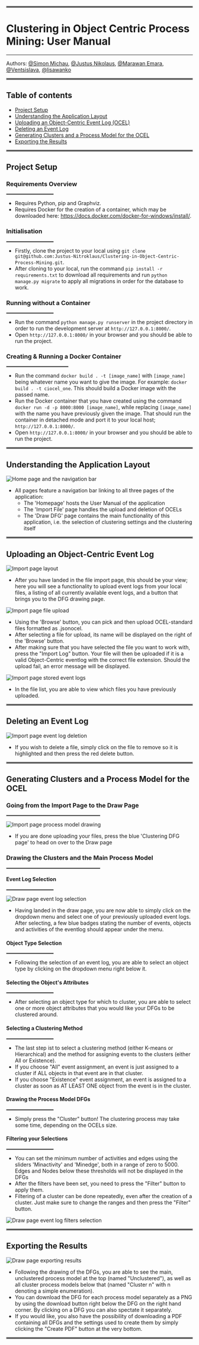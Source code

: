<hr style="border:2px solid gray"> </hr>

# Clustering in Object Centric Process Mining: User Manual

---

Authors: [@Simon Michau](https://github.com/simonmichau), [@Justus Nikolaus](https://github.com/Justus-Nitroklaus), [@Marawan Emara](https://github.com/MarawanEmara), [@Ventsislava](https://github.com/ventsislava2207), [@lisawanko](https://github.com/lisawanko)

<hr style="border:2px solid gray"> </hr>

## Table of contents
* [Project Setup](#project-setup)
* [Understanding the Application Layout](#understanding-the-application-layout)
* [Uploading an Object-Centric Event Log (OCEL)](#uploading-an-object-centric-event-log)
* [Deleting an Event Log](#deleting-an-event-log)
* [Generating Clusters and a Process Model for the OCEL](#generating-clusters-and-a-process-model-for-the-OCEL)
* [Exporting the Results](#exporting-the-results)

<hr style="border:2px solid gray"> </hr>

## Project Setup

### Requirements Overview
<hr style="border:1px solid gray" width="25%"> </hr>

* Requires Python, pip and Graphviz.
* Requires Docker for the creation of a container, which may be downloaded here: https://docs.docker.com/docker-for-windows/install/.

### Initialisation
<hr style="border:1px solid gray" width="25%"> </hr>

* Firstly, clone the project to your local using `git clone git@github.com:Justus-Nitroklaus/Clustering-in-Object-Centric-Process-Mining.git`.
* After cloning to your local, run the command `pip install -r requirements.txt` to download all requirements and run `python manage.py migrate` to apply all migrations in order for the database to work.

### Running without a Container
<hr style="border:1px solid gray" width="25%"> </hr>

* Run the command `python manage.py runserver` in the project directory in order to run the development server at `http://127.0.0.1:8000/`.
* Open `http://127.0.0.1:8000/` in your browser and you should be able to run the project.

### Creating & Running a Docker Container
<hr style="border:1px solid gray" width="33%"> </hr>

* Run the command `docker build . -t [image_name]` with `[image_name]` being whatever name you want to give the image. For example: `docker build . -t ciocel_one`. This should build a Docker image with the passed name.
* Run the Docker container that you have created using the command `docker run -d -p 8000:8000 [image_name]`, while replacing `[image_name]` with the name you have previously given the image. That should run the container in detached mode and port it to your local host; `http://127.0.0.1:8000/`.
* Open `http://127.0.0.1:8000/` in your browser and you should be able to run the project.

<hr style="border:2px solid gray"> </hr>

## Understanding the Application Layout

![](./HomePage_Navi.png "Home page and the navigation bar")

* All pages feature a navigation bar linking to all three pages of the application:
	* The 'Homepage' hosts the User Manual of the application
	* The 'Import File' page handles the upload and deletion of OCELs
	* The 'Draw DFG' page contains the main functionality of this application, i.e. the selection of clustering settings and the clustering itself

<hr style="border:2px solid gray"> </hr>

## Uploading an Object-Centric Event Log

![](./ImportPage_Main.png "Import page layout")

* After you have landed in the file import page, this should be your view; here you will see a functionality to upload event logs from your local files, a listing of all currently available event logs, and a button that brings you to the DFG drawing page.

![](./ImportPage_Upload.png "Import page file upload")

* Using the 'Browse' button, you can pick and then upload OCEL-standard files formatted as .jsonocel.
* After selecting a file for upload, its name will be displayed on the right of the 'Browse' button.
* After making sure that you have selected the file you want to work with, press the "Import Log" button. Your file will then be uploaded if it is a valid Object-Centric eventlog with the correct file extension. Should the upload fail, an error message will be displayed.

![](./ImportPage_Storage.png "Import page stored event logs")

* In the file list, you are able to view which files you have previously uploaded. 

<hr style="border:2px solid gray"> </hr>

## Deleting an Event Log

![](./ImportPage_Deleting.png "Import page event log deletion")

* If you wish to delete a file, simply click on the file to remove so it is highlighted and then press the red delete button.

<hr style="border:2px solid gray"> </hr>

## Generating Clusters and a Process Model for the OCEL

### Going from the Import Page to the Draw Page
<hr style="border:1px solid gray" width="50%"> </hr>

![](./ImportPage_Drawing.png "Import page process model drawing")

* If you are done uploading your files, press the blue 'Clustering DFG page' to head on over to the Draw page

### Drawing the Clusters and the Main Process Model
<hr style="border:1px solid gray" width="50%"> </hr>

#### Event Log Selection
<hr style="border:1px solid gray" width="25%"> </hr>

![](./DrawPage_Main.png "Draw page event log selection")

* Having landed in the draw page, you are now able to simply click on the dropdown menu and select one of your previously uploaded event logs. After selecting, a few blue badges stating the number of events, objects and activities of the eventlog should appear under the menu.

#### Object Type Selection
<hr style="border:1px solid gray" width="25%"> </hr>

* Following the selection of an event log, you are able to select an object type by clicking on the dropdown menu right below it.

#### Selecting the Object's Attributes
<hr style="border:1px solid gray" width="25%"> </hr>

* After selecting an object type for which to cluster, you are able to select one or more object attributes that you would like your DFGs to be clustered around.

#### Selecting a Clustering Method
<hr style="border:1px solid gray" width="25%"> </hr>

* The last step ist to select a clustering method (either K-means or Hierarchical) and the method for assigning events to the clusters (either All or Existence).
* If you choose "All" event assignment, an event is just assigned to a cluster if ALL objects in that event are in that cluster.
* If you choose "Existence" event assignment, an event is assigned to a cluster as soon as AT LEAST ONE object from the event is in the cluster.

#### Drawing the Process Model DFGs
<hr style="border:1px solid gray" width="25%"> </hr>

* Simply press the "Cluster" button! The clustering process may take some time, depending on the OCELs size.

#### Filtering your Selections
<hr style="border:1px solid gray" width="25%"> </hr>

* You can set the minimum number of activities and edges using the sliders 'Minactivity' and 'Minedge', both in a range of zero to 5000. Edges and Nodes below these thresholds will not be displayed in the DFGs
* After the filters have been set, you need to press the "Filter" button to apply them.
* Filtering of a cluster can be done repeatedly, even after the creation of a cluster. Just make sure to change the ranges and then press the "Filter" button.

![](./Drawpage_Filtering.png "Draw page event log filters selection")

<hr style="border:2px solid gray"> </hr>

## Exporting the Results

![](./Drawpage_Export.png "Draw page exporting results")

* Following the drawing of the DFGs, you are able to see the main, unclustered process model at the top (named "Unclustered"), as well as all cluster process models below that (named "Cluster n" with n denoting a simple enumeration). 
* You can download the DFG for each process model separately as a PNG by using the download button right below the DFG on the right hand corner. By clicking on a DFG you can also spectate it separately.
* If you would like, you also have the possibility of downloading a PDF containing all DFGs and the settings used to create them by simply clicking the "Create PDF" button at the very bottom.

<hr style="border:2px solid gray"> </hr>
